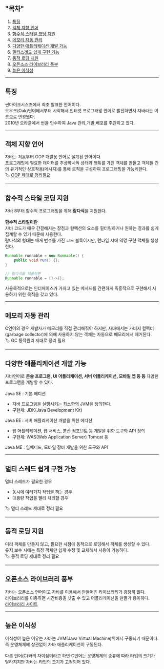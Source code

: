 ## "목차" <br>
1. [특징](#특징)
2. [객체 지향 언어](#객체-지향-언어)
3. [함수적 스타일 코딩 지원](#함수적-스타일-코딩-지원)
4. [메모리 자동 관리](#메모리-자동-관리)
5. [다양한 애플리케이션 개발 가능](#다양한-애플리케이션-개발-가능)
6. [멀티스레드 쉽게 구현 가능](#멀티스레드-쉽게-구현-가능)
7. [동적 로딩 지원](#동적-로딩-지원)
8. [오픈소스 라이브러리 풍부](#오픈소스-라이브러리-풍부)
9. [높은 이식성](#높은-이식)

---
## 특징 <br>

썬마이크시스즈에서 최초 발표한 언어이다. <br>
오우크(Oak)언어에서부터 시작해서 인터넷 프로그래밍 언어로 발전하면서 자바라는 이름으로 변경됐다. <br>
2010년 오라클에서 썬을 인수하여 Java 관리,개발,배포를 주관하고 있다. <br>

---
## 객체 지향 언어 <br>

자바는 처음부터 OOP 개발용 언어로 설계된 언어이다. <br>
프로그래밍에 필요한 데이터를 추상화시켜 상태와 행위를 가진 객체를 만들고 객체들 간의 유기적인 상호작용(메시지)를 통해 로직을 구성하여 프로그래밍을 가능케한다. <br>
🏷 [OOP 제대로 정리필요](../Principle/OOP.md)

---
## 함수적 스타일 코딩 지원 <br>

자바 8부터 함수적 프로그래밍을 위해 **람다식**을 지원한다. <br>
<br>
**함수적 스타일이란** <br>
자바 코드가 매우 간결해지는 장점과 컬렉션의 요소를 필터링하거나 원하는 결과를 쉽게 집계할 수 있기 때문에 사용한다. <br>
람다식의 형태는 매개 변수를 가진 코드 블록이지만, 런타임 시에 익명 구현 객체를 생성한다. <br>
```java
Runnable runnable = new Runnable() {
    public void run() {};
}

// 람다식을 적용하면
Runnable runnable = ()->{};
```
사용목적으로는 인터페이스가 가지고 있는 메서드를 간편하게 즉흥적으로 구현해서 사용하기 위한 목적을 갖고 있다. <br>

---
## 메모리 자동 관리 <br>

C언어의 경우 개발자가 메모리를 직접 관리해줘야 하지만, 자바에서는 가비지 컬렉터(garbage collector)에 의해 사용하지 않는 객체는 자동으로 메모리에서 제거된다. <br>
🏷 GC 동작원리 제대로 정리 필요 <br>

---
## 다양한 애플리케이션 개발 가능 <br>

자바언어로 **콘솔 프로그램, UI 어플리케이션, 서버 어플리케이션, 모바일 앱 등 등** 다양한 프로그램을 개발할 수 있다. <br>
<br>
Java SE : 기본 에디션 <br>
- 자바 프로그램을 실행시키는 최소한의 JVM을 정의한다.
- 구현체: JDK(Java Development Kit)

Java EE : 서버 애플리케이션 개발을 위한 에디션 <br>
- 웹 어플리케이션, 웹 서비스, 분산 컴포넌트 등 개발을 위한 도구와 API 정의
- 구현체: WAS(Web Application Server) Tomcat 등

Java ME : 임베디드, 모바일 장비 개발을 위한 도구와 API <br>

---
## 멀티 스레드 쉽게 구현 가능 <br>

멀티 스레드가 필요한 경우 <br>
- 동시에 여러가지 작업을 하는 경우
- 대용량 작업을 빨리 처리할 경우

🏷 멀티 스레드 제대로 정리 필요 <br>

---
## 동적 로딩 지원 <br>

미리 객체를 만들지 않고, 필요한 시점에 동적으로 로딩해서 객체를 생성할 수 있다. <br>
유지 보수 시에는 특정 객체만 쉽게 수정 및 교체해서 사용이 가능하다. <br>
🏷 동적 로딩 제대로 정리 필요 <br>

---
## 오픈소스 라이브러리 풍부 <br>

자바는 오픈소스 언어이고 자바를 이용해서 만들어진 라이브러리가 굉장히 많다. <br>
라이브러리를 이용하면 시간비용을 낮출 수 있고 어플리케이션을 만들기 용이하다. <br>
[라이브러리 사이트](https://www.theopensourcery.com/)<br>

---
## 높은 이식성 <br>

이식성이 높은 이유는 자바는 JVM(Java Virtual Machine)위에서 구동되기 때문이다. <br>
즉 운영체제에 상관없이 자바 애플리케이션이 구동된다. <br>
<br>
다른 언어(C)와의 차이점이라고 하면 C언어는 운영체제의 종류에 따라 타입의 크기가 달라지지만 자바는 타입의 크기가 고정되어 있다. <br>